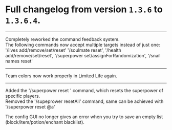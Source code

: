 # Full changelog from version `1.3.6` to `1.3.6.4`.

----------

Completely reworked the command feedback system.<br>
The following commands now accept multiple targets instead of just one: '/lives add/remove/set/reset' '/soulmate reset', '/health add/remove/set/reset', '/superpower set/assignForRandomization', '/snail names reset'

----------

Team colors now work properly in Limited Life again.

----------

Added the '/superpower reset <player>' command, which resets the superpower of specific players.<br>
Removed the '/supeprower resetAll' command, same can be achieved with '/superpower reset @a'<br>

The config GUI no longer gives an error when you try to save an empty list (block/item/potion/enchant blacklist).